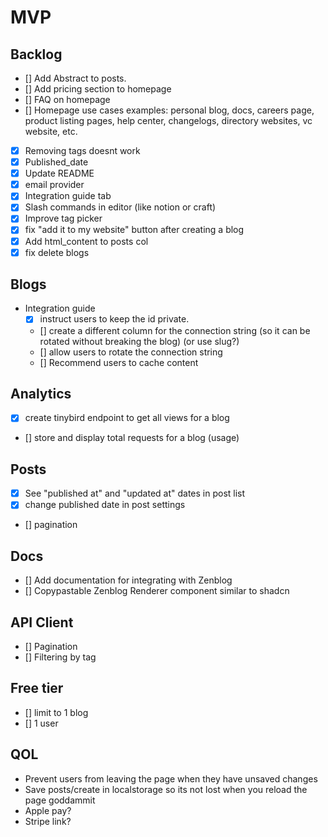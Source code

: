# MVP

## Backlog

- [] Add Abstract to posts.
- [] Add pricing section to homepage
- [] FAQ on homepage
- [] Homepage use cases examples: personal blog, docs, careers page, product listing pages, help center, changelogs, directory websites, vc website, etc.
- [x] Removing tags doesnt work
- [x] Published_date
- [x] Update README
- [x] email provider
- [x] Integration guide tab
- [x] Slash commands in editor (like notion or craft)
- [x] Improve tag picker
- [x] fix "add it to my website" button after creating a blog
- [x] Add html_content to posts col
- [x] fix delete blogs

## Blogs

- Integration guide
  - [x] instruct users to keep the id private.
  - [] create a different column for the connection string (so it can be rotated without breaking the blog) (or use slug?)
  - [] allow users to rotate the connection string
  - [] Recommend users to cache content

## Analytics

- [x] create tinybird endpoint to get all views for a blog
- [] store and display total requests for a blog (usage)

## Posts

- [x] See "published at" and "updated at" dates in post list
- [x] change published date in post settings
- [] pagination

## Docs

- [] Add documentation for integrating with Zenblog
- [] Copypastable Zenblog Renderer component similar to shadcn

## API Client

- [] Pagination
- [] Filtering by tag

## Free tier

- [] limit to 1 blog
- [] 1 user

## QOL

- Prevent users from leaving the page when they have unsaved changes
- Save posts/create in localstorage so its not lost when you reload the page goddammit
- Apple pay?
- Stripe link?
